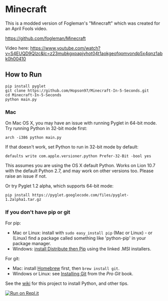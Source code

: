 # Minecraft


This is a modded version of Fogleman's "Minecraft" which was created for an April Fools video.

https://github.com/fogleman/Minecraft

Video here: https://www.youtube.com/watch?v=S4EUQD9QIzc&lc=z23mubkgxpapjvhot04t1aokgeofqomvondp5x4qnz1abk0h00410


## How to Run

```shell
pip install pyglet
git clone https://github.com/Hopson97/Minecraft-In-5-Seconds.git
cd Minecraft-In-5-Seconds
python main.py
```

### Mac

On Mac OS X, you may have an issue with running Pyglet in 64-bit mode. Try running Python in 32-bit mode first:

```shell
arch -i386 python main.py
```

If that doesn't work, set Python to run in 32-bit mode by default:

```shell
defaults write com.apple.versioner.python Prefer-32-Bit -bool yes 
```

This assumes you are using the OS X default Python.  Works on Lion 10.7 with the default Python 2.7, and may work on other versions too.  Please raise an issue if not.
    
Or try Pyglet 1.2 alpha, which supports 64-bit mode:  

```shell
pip install https://pyglet.googlecode.com/files/pyglet-1.2alpha1.tar.gz 
```

### If you don't have pip or git

For pip:

- Mac or Linux: install with `sudo easy_install pip` (Mac or Linux) - or (Linux) find a package called something like 'python-pip' in your package manager.
- Windows: [install Distribute then Pip](http://stackoverflow.com/a/12476379/992887) using the linked .MSI installers.

For git:

- Mac: install [Homebrew](http://mxcl.github.com/homebrew/) first, then `brew install git`.
- Windows or Linux: see [Installing Git](http://git-scm.com/book/en/Getting-Started-Installing-Git) from the _Pro Git_ book.

See the [wiki](https://github.com/fogleman/Minecraft/wiki) for this project to install Python, and other tips.


[![Run on Repl.it](https://repl.it/badge/github/Hopson97/Minecraft-In-5-Seconds)](https://repl.it/github/Hopson97/Minecraft-In-5-Seconds)
